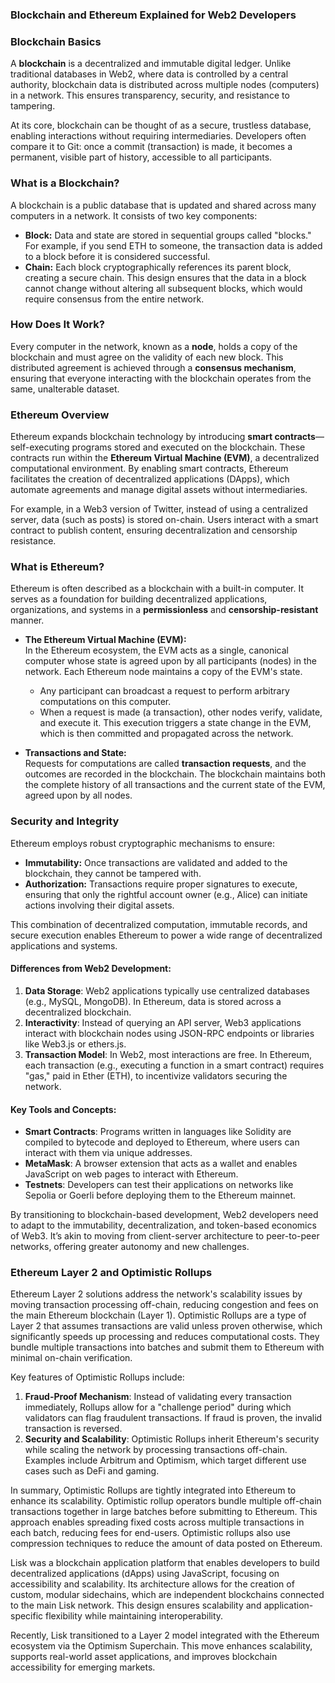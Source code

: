 ### Blockchain and Ethereum Explained for Web2 Developers

### Blockchain Basics  

A **blockchain** is a decentralized and immutable digital ledger. Unlike traditional databases in Web2, where data is controlled by a central authority, blockchain data is distributed across multiple nodes (computers) in a network. This ensures transparency, security, and resistance to tampering.  

At its core, blockchain can be thought of as a secure, trustless database, enabling interactions without requiring intermediaries. Developers often compare it to Git: once a commit (transaction) is made, it becomes a permanent, visible part of history, accessible to all participants.  

### What is a Blockchain?  

A blockchain is a public database that is updated and shared across many computers in a network. It consists of two key components:  

- **Block:** Data and state are stored in sequential groups called "blocks." For example, if you send ETH to someone, the transaction data is added to a block before it is considered successful.  
- **Chain:** Each block cryptographically references its parent block, creating a secure chain. This design ensures that the data in a block cannot change without altering all subsequent blocks, which would require consensus from the entire network.  

### How Does It Work?  

Every computer in the network, known as a **node**, holds a copy of the blockchain and must agree on the validity of each new block. This distributed agreement is achieved through a **consensus mechanism**, ensuring that everyone interacting with the blockchain operates from the same, unalterable dataset.

### Ethereum Overview  

Ethereum expands blockchain technology by introducing **smart contracts**—self-executing programs stored and executed on the blockchain. These contracts run within the **Ethereum Virtual Machine (EVM)**, a decentralized computational environment. By enabling smart contracts, Ethereum facilitates the creation of decentralized applications (DApps), which automate agreements and manage digital assets without intermediaries.  

For example, in a Web3 version of Twitter, instead of using a centralized server, data (such as posts) is stored on-chain. Users interact with a smart contract to publish content, ensuring decentralization and censorship resistance.  

### What is Ethereum?  

Ethereum is often described as a blockchain with a built-in computer. It serves as a foundation for building decentralized applications, organizations, and systems in a **permissionless** and **censorship-resistant** manner.  

- **The Ethereum Virtual Machine (EVM):**  
  In the Ethereum ecosystem, the EVM acts as a single, canonical computer whose state is agreed upon by all participants (nodes) in the network. Each Ethereum node maintains a copy of the EVM's state.  
  - Any participant can broadcast a request to perform arbitrary computations on this computer.  
  - When a request is made (a transaction), other nodes verify, validate, and execute it. This execution triggers a state change in the EVM, which is then committed and propagated across the network.  

- **Transactions and State:**  
  Requests for computations are called **transaction requests**, and the outcomes are recorded in the blockchain. The blockchain maintains both the complete history of all transactions and the current state of the EVM, agreed upon by all nodes.  

### Security and Integrity  

Ethereum employs robust cryptographic mechanisms to ensure:  
- **Immutability:** Once transactions are validated and added to the blockchain, they cannot be tampered with.  
- **Authorization:** Transactions require proper signatures to execute, ensuring that only the rightful account owner (e.g., Alice) can initiate actions involving their digital assets.  

This combination of decentralized computation, immutable records, and secure execution enables Ethereum to power a wide range of decentralized applications and systems.  

#### Differences from Web2 Development:
1. **Data Storage**: Web2 applications typically use centralized databases (e.g., MySQL, MongoDB). In Ethereum, data is stored across a decentralized blockchain.
2. **Interactivity**: Instead of querying an API server, Web3 applications interact with blockchain nodes using JSON-RPC endpoints or libraries like Web3.js or ethers.js.
3. **Transaction Model**: In Web2, most interactions are free. In Ethereum, each transaction (e.g., executing a function in a smart contract) requires "gas," paid in Ether (ETH), to incentivize validators securing the network.

#### Key Tools and Concepts:
- **Smart Contracts**: Programs written in languages like Solidity are compiled to bytecode and deployed to Ethereum, where users can interact with them via unique addresses.
- **MetaMask**: A browser extension that acts as a wallet and enables JavaScript on web pages to interact with Ethereum.
- **Testnets**: Developers can test their applications on networks like Sepolia or Goerli before deploying them to the Ethereum mainnet.

By transitioning to blockchain-based development, Web2 developers need to adapt to the immutability, decentralization, and token-based economics of Web3. It’s akin to moving from client-server architecture to peer-to-peer networks, offering greater autonomy and new challenges.

### Ethereum Layer 2 and Optimistic Rollups

Ethereum Layer 2 solutions address the network's scalability issues by moving transaction processing off-chain, reducing congestion and fees on the main Ethereum blockchain (Layer 1). Optimistic Rollups are a type of Layer 2 that assumes transactions are valid unless proven otherwise, which significantly speeds up processing and reduces computational costs. They bundle multiple transactions into batches and submit them to Ethereum with minimal on-chain verification.

Key features of Optimistic Rollups include:
1. **Fraud-Proof Mechanism**: Instead of validating every transaction immediately, Rollups allow for a "challenge period" during which validators can flag fraudulent transactions. If fraud is proven, the invalid transaction is reversed.
2. **Security and Scalability**: Optimistic Rollups inherit Ethereum's security while scaling the network by processing transactions off-chain. Examples include Arbitrum and Optimism, which target different use cases such as DeFi and gaming.

 
In summary, Optimistic Rollups are tightly integrated into Ethereum to enhance its scalability.
Optimistic rollup operators bundle multiple off-chain transactions together in large batches before submitting to Ethereum. This approach enables spreading fixed costs across multiple transactions in each batch, reducing fees for end-users. Optimistic rollups also use compression techniques to reduce the amount of data posted on Ethereum.

Lisk was a blockchain application platform that enables developers to build decentralized applications (dApps) using JavaScript, focusing on accessibility and scalability. Its architecture allows for the creation of custom, modular sidechains, which are independent blockchains connected to the main Lisk network. This design ensures scalability and application-specific flexibility while maintaining interoperability.

Recently, Lisk transitioned to a Layer 2 model integrated with the Ethereum ecosystem via the Optimism Superchain. This move enhances scalability, supports real-world asset applications, and improves blockchain accessibility for emerging markets.

 